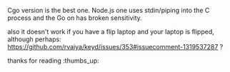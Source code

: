 Cgo version is the best one. Node.js one uses stdin/piping into the C process and the Go on has broken sensitivity.

also it doesn't work if you have a flip laptop and your laptop is flipped, although perhaps: https://github.com/rvaiya/keyd/issues/353#issuecomment-1319537287 ?

thanks for reading :thumbs_up:
